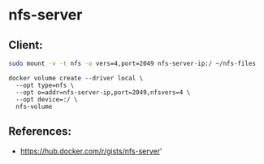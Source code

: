 # nfs-server

## Client:
```bash
sudo mount -v -t nfs -o vers=4,port=2049 nfs-server-ip:/ ~/nfs-files
```

```
docker volume create --driver local \
  --opt type=nfs \
  --opt o=addr=nfs-server-ip,port=2049,nfsvers=4 \
  --opt device=:/ \
  nfs-volume
```

## References:
- https://hub.docker.com/r/gists/nfs-server'